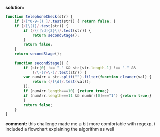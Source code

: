 **solution:**
```javascript
function telephoneCheck(str) {
    if (/[^0-9-() ]/.test(str)) { return false; }
    if (/[\()]/.test(str)) {
        if (/\([\d]{3}\)/.test(str)) {
            return secondStage();
        }
        return false;
    }
    return secondStage();
    
    function secondStage() {
        if (str[0] !== "-" && str[str.length-1] !== "-" && 
            !/\-(?=\-)/.test(str)) {
        var numArr = str.split("").filter(function cleaner(val) {
            return (/[\d]/.test(val));
        });
        if (numArr.length===10) {return true;}
        if (numArr.length===11 && numArr[0]==="1") {return true;}
        }
        return false;
    }
}
```

**comment:**
this challenge made me a bit more comfortable with regexp, i included a flowchart explaining the algorithm as well
